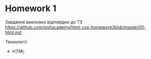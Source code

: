 # Homework 1
Завдання виконано відповідно до ТЗ https://github.com/goitacademy/html-css-homework/blob/master/01-html.md

Технології:
- HTMl;
